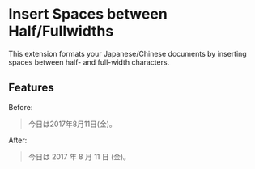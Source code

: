 # Insert Spaces between Half/Fullwidths

This extension formats your Japanese/Chinese documents by inserting spaces between half- and full-width characters.

## Features

Before:

> 今日は2017年8月11日(金)。

After:

> 今日は 2017 年 8 月 11 日 (金)。

